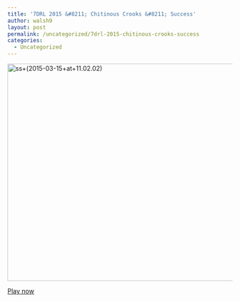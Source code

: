```yaml
---
title: '7DRL 2015 &#8211; Chitinous Crooks &#8211; Success'
author: walsh9
layout: post
permalink: /uncategorized/7drl-2015-chitinous-crooks-success
categories:
  - Uncategorized
---
```

[<img class="alignnone size-full wp-image-85" src="http://walsh9.net/wp-content/uploads/2015/03/ss-2015-03-15-at-11.02.02.png" alt="ss+(2015-03-15+at+11.02.02)" width="716" height="487" />][1]

[Play now][1]

 [1]: https://walsh9.github.io/7drl2015/